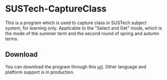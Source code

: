 # SUSTech-CaptureClass

This is a program which is used to capture class in SUSTech subject system, for learning only.
Applicable to the "Select and Get" mode, which is the mode of the summer term and the second round of spring and autumn terms.

## Download

You can download the program through this [url](https://github.com/HuaHuaY/SUSTech-CaptureClass/releases).
Other language and platform support is in production.